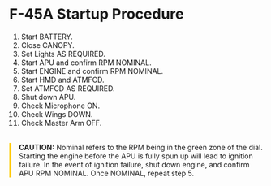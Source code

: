 # F-45A Startup Procedure

1. Start BATTERY.
2. Close CANOPY.
3. Set Lights AS REQUIRED.
4. Start APU and confirm RPM NOMINAL.
5. Start ENGINE and confirm RPM NOMINAL.
6. Start HMD and ATMFCD.
7. Set ATMFCD AS REQUIRED.
8. Shut down APU.
9. Check Microphone ON.
10. Check Wings DOWN.
11. Check Master Arm OFF.

<br>

<div style="border-left: 4px solid #ffcc00; padding-left: 15px; margin-bottom: 20px;">
    <strong>CAUTION:</strong> Nominal refers to the RPM being in the green zone of the dial. Starting the engine before the APU is fully spun up will lead to ignition failure. In the event of ignition failure, shut down engine, and confirm APU RPM NOMINAL. Once NOMINAL, repeat step 5.
</div>
